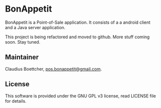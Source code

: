 # BonAppetit

BonAppetit is a Point-of-Sale application. It consists of a a android client and a Java server application.

This project is being refactored and moved to github. More stuff coming soon. Stay tuned.

## Maintainer

Claudius Boettcher, <pos.bonappetit@gmail.com>.

## License

This software is provided under the GNU GPL v3 license, read LICENSE file for details.
